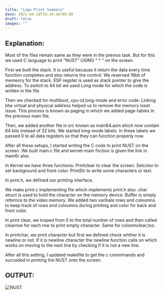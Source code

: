 ```yaml
---
title: "Logo Print Summary"
date: 2021-04-20T19:34:48+05:00
draft: false
images: ""
---
```

Explanation:
-
Most of the files remain same as they were in the previos task. But for this we used C language to print "NUST" USING " * " on the screen.

First we built the stack. It is useful because it return the data every time function completes and also returns the control. We reserved 16kb of memeory for the stack. ESP regster is used as stack pointer to give the address. To switch to 64 bit we used Long mode for which the code is written in the file.

Then we checked for multiboot, cpu-id,long-mode and error code. Linking btw virtual and physical address helped us to remove the memory loset issue. This process is known as paging in which we added page-tables in the previous main file.

Then, we added another file in src known as main64.asm ehich now contain 64 bits instead of 32 bits. We started long-mode labels. In these labels we passed 0 to all data registers so that they can function properly now.


After all these setups, I started writing the C code to print NUST on the screen. We built main.c file and kernel-main fnction is given the link in main6r also.


In Kernel we have three  functions:
   Printclear to clear the screen.
   Setcolor to set background and front color.
   PrintStr to write some characters or text.

In print.h, we defined our printing interface.

We make print.c implementing file which implements print.h also. char struct is used to hold the character on the memory device. Buffer is simply refernce to the video memory. We added two varibale rows and coloumns to keep track of rows and coloumns during printing and color for back and front color.

In print clear, we looped from 0 to  the total number of rows and then called clearrow for each row to print empty character. Same for colomnclear,too.

In printchar, we print character but first we defined check whther it is newline or not. If it is newline character the newline function calls on which works on moving to the next line by checking if it is not a new line.

After all this setting, I updated makefile to get the c commmands and succeded in printing the NUST onto the screen.


OUTPUT:
-
![NUST](/images/NUST.PNG)
